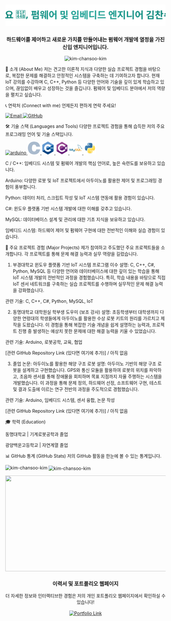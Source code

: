 <h1 align="center">
<img src="https://raw.githubusercontent.com/kim-chansoo-kim/kim-chansoo-kim/refs/heads/main/assets/welcome-gradient.svg" alt="안녕하세요 👋, 펌웨어 및 임베디드 엔지니어 김찬수입니다." width="600"/>
</h1>
<h3 align="center">하드웨어를 제어하고 새로운 가치를 만들어내는 펌웨어 개발에 열정을 가진 신입 엔지니어입니다.</h3>

<p align="center">
<img src="https://komarev.com/ghpvc/?username=kim-chansoo-kim&label=Profile%20views&color=0e75b6&style=flat" alt="kim-chansoo-kim" />
</p>

🌟 소개 (About Me)
저는 견고한 이론적 지식과 다양한 실습 프로젝트 경험을 바탕으로, 복잡한 문제를 해결하고 안정적인 시스템을 구축하는 데 기여하고자 합니다. 현재 IoT 강의를 수강하며 C, C++, Python 등 다양한 언어와 기술을 깊이 있게 학습하고 있으며, 끊임없이 배우고 성장하는 것을 즐깁니다. 펌웨어 및 임베디드 분야에서 저의 역량을 펼치고 싶습니다.

📞 연락처 (Connect with me)
언제든지 편하게 연락 주세요!

<p align="left">
<a href="mailto:gagunge2@gmail.com">
<img src="https://img.shields.io/badge/Email-D14836?style=for-the-badge&logo=gmail&logoColor=white" alt="Email" />
</a>
<a href="https://github.com/kim-chansoo-kim" target="_blank" rel="noreferrer">
<img src="https://img.shields.io/badge/GitHub-100000?style=for-the-badge&logo=github&logoColor=white" alt="GitHub" />
</a>
<!-- 전화번호는 GitHub에 직접 노출하기보다 이메일로 문의 유도하는 것이 일반적입니다. -->
<!-- 필요 시, "010-4723-0943"과 같이 텍스트로 추가할 수 있습니다. -->
</p>

🛠️ 기술 스택 (Languages and Tools)
다양한 프로젝트 경험을 통해 습득한 저의 주요 프로그래밍 언어 및 기술 스택입니다.

<p align="left">
<a href="https://www.arduino.cc/" target="_blank" rel="noreferrer"> <img src="https://cdn.worldvectorlogo.com/logos/arduino-1.svg" alt="arduino" width="40" height="40"/> </a>
<a href="https://www.cprogramming.com/" target="_blank" rel="noreferrer"> <img src="https://raw.githubusercontent.com/devicons/devicon/master/icons/c/c-original.svg" alt="c" width="40" height="40"/> </a>
<a href="https://www.w3schools.com/cpp/" target="_blank" rel="noreferrer"> <img src="https://raw.githubusercontent.com/devicons/devicon/master/icons/cplusplus/cplusplus-original.svg" alt="cplusplus" width="40" height="40"/> </a>
<a href="https://www.w3schools.com/cs/" target="_blank" rel="noreferrer"> <img src="https://raw.githubusercontent.com/devicons/devicon/master/icons/csharp/csharp-original.svg" alt="csharp" width="40" height="40"/> </a>
<a href="https://www.mysql.com/" target="_blank" rel="noreferrer"> <img src="https://raw.githubusercontent.com/devicons/devicon/master/icons/mysql/mysql-original-wordmark.svg" alt="mysql" width="40" height="40"/> </a>
<a href="https://www.python.org" target="_blank" rel="noreferrer"> <img src="https://raw.githubusercontent.com/devicons/devicon/master/icons/python/python-original.svg" alt="python" width="40" height="40"/> </a>
</p>

<p align="left">

C / C++: 임베디드 시스템 및 펌웨어 개발의 핵심 언어로, 높은 숙련도를 보유하고 있습니다.

Arduino: 다양한 로봇 및 IoT 프로젝트에서 아두이노를 활용한 제어 및 프로그래밍 경험이 풍부합니다.

Python: 데이터 처리, 스크립트 작성 및 IoT 시스템 연동에 활용 경험이 있습니다.

C#: 윈도우 플랫폼 기반 시스템 개발에 대한 이해를 갖추고 있습니다.

MySQL: 데이터베이스 설계 및 관리에 대한 기초 지식을 보유하고 있습니다.

임베디드 시스템: 하드웨어 제어 및 펌웨어 구현에 대한 전반적인 이해와 실습 경험이 있습니다.

</p>

🚀 주요 프로젝트 경험 (Major Projects)
제가 참여하고 주도했던 주요 프로젝트들을 소개합니다. 각 프로젝트를 통해 문제 해결 능력과 실무 역량을 길렀습니다.

1. 부경대학교 윈도우 플랫폼 기반 IoT 시스템 프로그램 이수
설명: C, C++, C#, Python, MySQL 등 다양한 언어와 데이터베이스에 대한 깊이 있는 학습을 통해 IoT 시스템 개발의 전반적인 과정을 경험했습니다. 특히, 학습 내용을 바탕으로 직접 IoT 센서 네트워크를 구축하는 실습 프로젝트를 수행하며 실무적인 문제 해결 능력을 강화했습니다.

관련 기술: C, C++, C#, Python, MySQL, IoT

<!-- 프로젝트 관련 스크린샷이나 GIF가 있다면 여기에 추가하여 시각적인 정보를 제공할 수 있습니다. -->

2. 동명대학교 대학원실 학부생 도우미 (보조 강사)
설명: 초등학생부터 대학생까지 다양한 연령대의 학생들에게 아두이노를 활용한 수상 로봇 키트의 원리를 가르치고 제작을 도왔습니다. 이 경험을 통해 복잡한 기술 개념을 쉽게 설명하는 능력과, 프로젝트 진행 중 발생하는 예상치 못한 문제에 대한 해결 능력을 키울 수 있었습니다.

관련 기술: Arduino, 로봇공학, 교육, 협업

[관련 GitHub Repository Link (있다면 여기에 추가)] / 아직 없음

<!-- 프로젝트 관련 스크린샷이나 GIF가 있다면 여기에 추가하여 시각적인 정보를 제공할 수 있습니다. -->

3. 졸업 논문: 아두이노를 활용한 해양 구조 로봇
설명: 아두이노 기반의 해양 구조 로봇을 설계하고 구현했습니다. GPS와 통신 모듈을 활용하여 로봇의 위치를 파악하고, 초음파 센서를 통해 장애물을 회피하며 목표 지점까지 자율 주행하는 시스템을 개발했습니다. 이 과정을 통해 문제 정의, 하드웨어 선정, 소프트웨어 구현, 테스트 및 결과 도출에 이르는 연구 전반의 과정을 주도적으로 경험했습니다.

관련 기술: Arduino, 임베디드 시스템, 센서 융합, 논문 작성

[관련 GitHub Repository Link (있다면 여기에 추가)] / 아직 없음

<!-- 프로젝트 관련 스크린샷이나 GIF가 있다면 여기에 추가하여 시각적인 정보를 제공할 수 있습니다. -->

🎓 학력 (Education)
<p align="left">

동명대학교 | 기계로봇공학과 졸업

광양백운고등학교 | 자연계열 졸업

</p>

📊 GitHub 통계 (GitHub Stats)
저의 GitHub 활동을 한눈에 볼 수 있는 통계입니다.

<p align="left">
<img align="left" src="https://github-readme-stats.vercel.app/api/top-langs?username=kim-chansoo-kim&show_icons=true&locale=en&layout=compact" alt="kim-chansoo-kim" />
</p>

<p>&nbsp;<img align="center" src="https://github-readme-stats.vercel.app/api?username=kim-chansoo-kim&show_icons=true&locale=en" alt="kim-chansoo-kim" /></p>

<a href="https://www.gitanimals.org/en_US?utm_medium=image&utm_source=kim-chansoo-kim&utm_content=farm">
<img src="https://render.gitanimals.org/farms/kim-chansoo-kim" width="600" height="300"/>
</a>

<h3 align="center">이력서 및 포트폴리오 웹페이지</h3>
<p align="center">
더 자세한 정보와 인터랙티브한 경험은 저의 개인 포트폴리오 웹페이지에서 확인하실 수 있습니다!
<br><br>
<a href="https://g.co/gemini/share/d2a3429f6f2c" target="_blank" rel="noopener noreferrer">
<img src="https://img.shields.io/badge/Visit%20My%20Portfolio-teal?style=for-the-badge&logo=vercel&logoColor=white" alt="Portfolio Link" />
</a>
</p>
